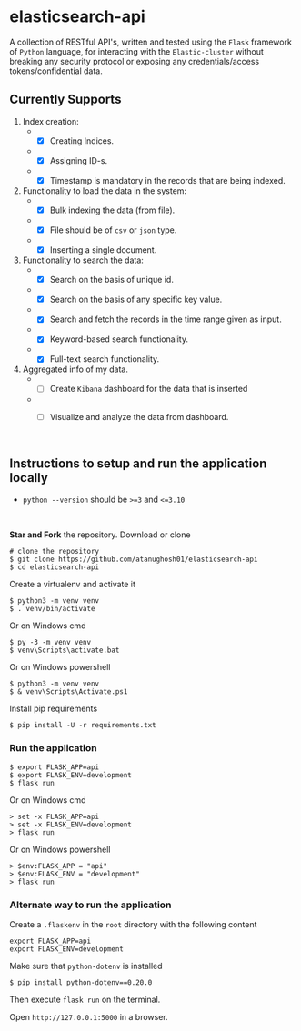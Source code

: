 # elasticsearch-api

A collection of RESTful API's, written and tested using the `Flask` framework of `Python` language, for interacting with the `Elastic-cluster` without breaking any security protocol or exposing any credentials/access tokens/confidential data.

## Currently Supports

1. Index creation:
    - - [x] Creating Indices.
    - - [x] Assigning ID-s.
    - - [x] Timestamp is mandatory in the records that are being indexed.
  
2. Functionality to load the data in the system:
    - - [x] Bulk indexing the data (from file).
    - - [x] File should be of `csv` or `json` type.
    - - [x] Inserting a single document.

3. Functionality to search the data:
    - - [x] Search on the basis of unique id.
    - - [x] Search on the basis of any specific key value.
    - - [x] Search and fetch the records in the time range given as input.
    - - [x] Keyword-based search functionality.
    - - [x] Full-text search functionality.
  
4. Aggregated info of my data.
    - - [ ] Create `Kibana` dashboard for the data that is inserted
    - - [ ] Visualize and analyze the data from dashboard.


<br>

## Instructions to setup and run the application locally

- `python --version` should be `>=3` and `<=3.10`

<br>

**Star and Fork** the repository. Download or clone

    # clone the repository
    $ git clone https://github.com/atanughosh01/elasticsearch-api
    $ cd elasticsearch-api

Create a virtualenv and activate it

    $ python3 -m venv venv
    $ . venv/bin/activate

Or on Windows cmd

    $ py -3 -m venv venv
    $ venv\Scripts\activate.bat

Or on Windows powershell

    $ python3 -m venv venv
    $ & venv\Scripts\Activate.ps1

Install pip requirements

    $ pip install -U -r requirements.txt


### Run the application

    $ export FLASK_APP=api
    $ export FLASK_ENV=development
    $ flask run

Or on Windows cmd

    > set -x FLASK_APP=api
    > set -x FLASK_ENV=development
    > flask run

Or on Windows powershell

    > $env:FLASK_APP = "api"
    > $env:FLASK_ENV = "development"
    > flask run

### Alternate way to run the application

Create a `.flaskenv` in the `root` directory with the following content

    export FLASK_APP=api
    export FLASK_ENV=development

Make sure that `python-dotenv` is installed
    
    $ pip install python-dotenv==0.20.0

Then execute `flask run` on the terminal.


Open `http://127.0.0.1:5000` in a browser.
